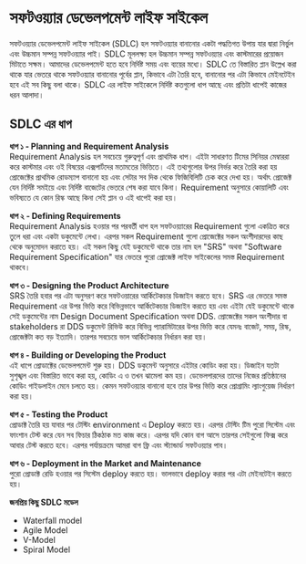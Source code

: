 # সফটওয়্যার ডেভেলপমেন্ট লাইফ সাইকেল
সফটওয়্যার ডেভেলপমেন্ট লাইফ সাইকেল (SDLC) হল সফটওয়্যার বানানোর একটা পদ্ধতিগত উপায় যার দ্বারা নির্ভুল এবং উচ্চমান সম্পন্ন সফটওয়্যার পাই। SDLC মূললক্ষ্য হল উচ্চমান সম্পন্ন সফটওয়্যার এবং কাস্টমারের প্রয়োজন মিটাতে সক্ষম। আমাদের ডেভেলপমেন্ট হতে হবে নির্দিষ্ট সময় এবং ব্যয়ের মধ্যে। SDLC তে বিস্তারিত প্লান উল্লেখ করা থাকে যার ভেতরে থাকে সফটওয়্যার বানানোর পূর্বের প্লান, কিভাবে এটা তৈরি হবে, বানানোর পর এটা কিভাবে মেইনটেইন হবে এই সব কিছু বলা থাকে। SDLC এর লাইফ সাইকেলে নির্দিষ্ট কতগুলো ধাপ আছে এবং প্রতিটা ধাপেই কাজের ধরন আলাদা।                       

## SDLC এর ধাপ        
**ধাপ ১ - Planning and Requirement Analysis**          
Requirement Analysis হল সবচেয়ে গুরুত্বপূর্ণ এবং প্রাথমিক ধাপ। এইটা সাধারণত টিমের সিনিয়র মেম্বাররা  করে কাস্টমার এবং ওই বিষয়ের এক্সপার্টদের মতামতের ভিত্তিতে। এই তথ্যগুলোর উপর নির্ভর করে তৈরি করা হয় প্রোজেক্টের প্রাথমিক রোডম্যাপ বানানো হয় এবং সেটার সব দিক থেকে ফিজিবিলিটি চেক করে দেখা হয়। অর্থাৎ প্রোজেক্ট যেন নির্দিষ্ট সমইয়ে এবং নির্দিষ্ট বাজেটের ভেতরে শেষ করা যাবে কিনা। Requirement অনুসারে কোয়ালিটি এবং ভবিষ্যতে যে কোন রিস্ক আছে কিনা সেই প্লান ও এই ধাপেই করা হয়।              

**ধাপ ২ - Defining Requirements**     
Requirement Analysis হওয়ার পর পরবর্তী ধাপ হল সফটওয়্যারের Requirement গুলো একত্রিত করে তুলে ধরা এবং একটা ডকুমেন্টে লেখা। এরপর সকল Requirement গুলো প্রোজেক্টের সকল অংশীদারদের কাছ থেকে অনুমোদন করাতে হয়। এই সকল কিছু যেই ডকুমেন্টে থাকে তার নাম হল "SRS" অথবা "Software Requirement Specification" যার ভেতরে পুরো প্রোজেক্ট লাইফ সাইকেলের সমস্ত Requirement থাকবে।                 

**ধাপ ৩ - Designing the Product Architecture**    
SRS তৈরি হবার পর এটা অনুসরণ করে সফটওয়ারের আর্কিটেকচার ডিজাইন করতে হবে। SRS এর ভেতরে সমস্ত Requirement এর উপর ভিত্তি করে বিভিন্নভাবে আর্কিটেকচার ডিজাইন করতে হয় এবং এইটা যেই ডকুমেন্টে থাকে সেই ডকুমেন্টের নাম Design Document Specification অথবা DDS. প্রোজেক্টের সকল অংশীদার বা stakeholders রা DDS ডকুমেন্ট রিভিউ করে বিভিন্ন প্যারামিটারের উপর ভিত্তি করে যেমনঃ বাজেট, সময়, রিস্ক, প্রোজেক্টটা কত বড় ইত্যাদি। তারপর সবচেয়ে ভাল আর্কিটেকচার নির্ধারন করা হয়। 

**ধাপ ৪ - Building or Developing the Product**     
এই ধাপে প্রোডাক্টের ডেভেলপমেন্ট শুরু হয়। DDS ডকুমেন্ট অনুসারে এইটার কোডিং করা হয়। ডিজাইন যতটা সুশৃঙ্খল এবং বিস্তারিত ভাবে করা হয়, কোডিং এ ও তখন ঝামেলা কম হয়। ডেভেলপারদের তাদের নিজের প্রতিষ্ঠানের কোডিং গাইডলাইন মেনে চলতে হয়। কেমন সফটওয়্যার বানানো হবে তার উপর ভিত্তি করে প্রোগ্রামিং ল্যাংগুয়েজ নির্ধারণ করা হয়। 

**ধাপ ৫ - Testing the Product**      
প্রোডাক্ট তৈরি হয় যাবার পর টেস্টিং environment এ Deploy করতে হয়। এরপর টেস্টিং টিম পুরো সিস্টেম এবং ফাংশান টেস্ট করে যেন সব ফিচার ঠিকঠাক মত কাজ করে। এরপর যদি কোন বাগ আসে তারপর সেইগুলো ফিক্স করে আবার টেস্ট করতে হবে। এরপর পর্যায়ক্রমে আমরা বাগ ফ্রি এবং স্ট্যান্ডার্ড সফটওয়্যার পাব।   

**ধাপ ৬ - Deployment in the Market and Maintenance**    
পুরো প্রোডাক্ট রেডি হওয়ার পর সিস্টেম deploy করতে হয়। ভালভাবে deploy করার পর এটা মেইনটেইন করতে হয়।    

**জনপ্রিয় কিছু SDLC মডেল**           
* Waterfall model
* Agile Model
* V-Model
* Spiral Model

